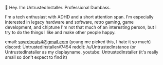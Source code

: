 👋 Hey. I'm UntrustedInstaller. Professional Dumbass.

I'm a tech enthusiast with ADHD and a short attention span.
I'm especially interested in legacy hardware and software, retro gaming, game development, and chiptune
I'm not that much of an interesting person, but I try to do the things I like and make other people happy.

email: spyrebeats4@gmail.com (young me picked this, I hate it so much)
discord: UntrustedInstaller#7454
reddit: /u/UntrustedInstance (or UntrustedInstaller as my displayname.
youtube: UntrustedInstaller (it's really small so don't expect to find it)
